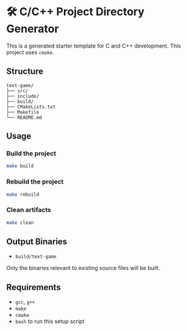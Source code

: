 # 🛠 C/C++ Project Directory Generator

This is a generated starter template for C and C++ development. This project
uses `cmake`.

## Structure

```
text-game/
├── src/
├── include/
├── build/
├── CMakeLists.txt
├── Makefile
└── README.md
```

## Usage

### Build the project
```bash
make build
```

### Rebuild the project
```bash
make rebuild
```

### Clean artifacts
```bash
make clean
```

## Output Binaries

- `build/text-game`

Only the binaries relevant to existing source files will be built.

## Requirements

- `gcc`, `g++`
- `make`
- `cmake`
- `bash` to run this setup script

